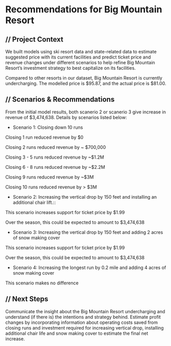 # Recommendations for Big Mountain Resort

## // Project Context

We built models using ski resort data and state-related data to estimate suggested price with its current facilities and predict ticket price and revenue changes under different scenarios to help refine Big Mountain Resort’s investment strategy to best capitalize on its facilities.

Compared to other resorts in our dataset, Big Mountain Resort is currently undercharging. The modelled price is $95.87, and the actual price is $81.00.


## // Scenarios & Recommendations

From the initial model results, both scanerio 2 or scanerio 3 give increase in revenue of $3,474,638. Details by scenarios listed below:

* Scenario 1: Closing down 10 runs

Closing 1 run reduced revenue by $0

Closing 2 runs reduced revenue by ~ $700,000

Closing 3 - 5 runs reduced revenue by ~$1.2M

Closing 6 - 8 runs reduced revenue by ~$2.2M

Closing 9 runs reduced revenue by ~$3M

Closing 10 runs reduced revenue by > $3M

* Scenario 2: Increasing the vertical drop by 150 feet and installing an additional chair lift.::

This scenario increases support for ticket price by $1.99

Over the season, this could be expected to amount to $3,474,638

* Scenario 3: Increasing the vertical drop by 150 feet and adding 2 acres of snow making cover

This scenario increases support for ticket price by $1.99

Over the season, this could be expected to amount to $3,474,638

* Scenario 4: Increasing the longest run by 0.2 mile and adding 4 acres of snow making cover

This scenario makes no difference

## // Next Steps

Communicate the insight about the Big Mountain Resort undercharging and understand (if there is) the intentions and strategy behind.
Estimate profit changes by incorporating information about operating costs saved from closing runs and investment required for increasing vertical drop, installing additional chair life and snow making cover to estimate the final net increase.
